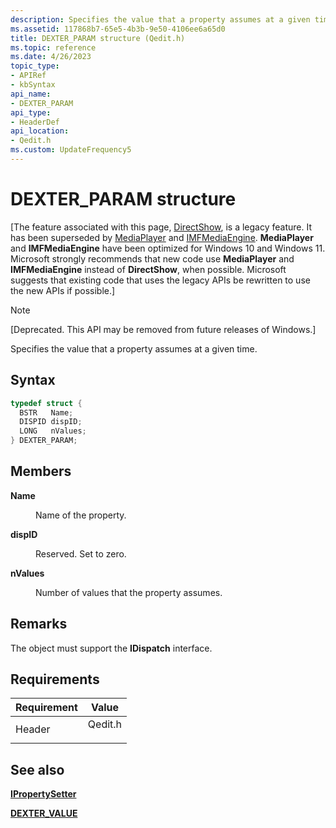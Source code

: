```yaml
---
description: Specifies the value that a property assumes at a given time.
ms.assetid: 117868b7-65e5-4b3b-9e50-4106ee6a65d0
title: DEXTER_PARAM structure (Qedit.h)
ms.topic: reference
ms.date: 4/26/2023
topic_type: 
- APIRef
- kbSyntax
api_name: 
- DEXTER_PARAM
api_type: 
- HeaderDef
api_location: 
- Qedit.h
ms.custom: UpdateFrequency5
---
```


# DEXTER\_PARAM structure

\[The feature associated with this page, [DirectShow](/windows/win32/directshow/directshow), is a legacy feature. It has been superseded by [MediaPlayer](/uwp/api/Windows.Media.Playback.MediaPlayer) and [IMFMediaEngine](/windows/win32/api/mfmediaengine/nn-mfmediaengine-imfmediaengine). **MediaPlayer** and **IMFMediaEngine** have been optimized for Windows 10 and Windows 11. Microsoft strongly recommends that new code use **MediaPlayer** and **IMFMediaEngine** instead of **DirectShow**, when possible. Microsoft suggests that existing code that uses the legacy APIs be rewritten to use the new APIs if possible.\]

> [!Note]  
> \[Deprecated. This API may be removed from future releases of Windows.\]

 

Specifies the value that a property assumes at a given time.

## Syntax


```C++
typedef struct {
  BSTR   Name;
  DISPID dispID;
  LONG   nValues;
} DEXTER_PARAM;
```



## Members

<dl> <dt>

**Name**
</dt> <dd>

Name of the property.

</dd> <dt>

**dispID**
</dt> <dd>

Reserved. Set to zero.

</dd> <dt>

**nValues**
</dt> <dd>

Number of values that the property assumes.

</dd> </dl>

## Remarks

The object must support the **IDispatch** interface.

## Requirements



| Requirement | Value |
|-------------------|------------------------------------------------------------------------------------|
| Header<br/> | <dl> <dt>Qedit.h</dt> </dl> |



## See also

<dl> <dt>

[**IPropertySetter**](ipropertysetter.md)
</dt> <dt>

[**DEXTER\_VALUE**](dexter-value.md)
</dt> </dl>

 

 




